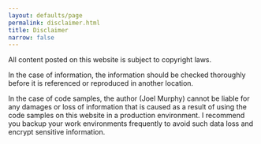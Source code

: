 ```yaml
---
layout: defaults/page
permalink: disclaimer.html
title: Disclaimer
narrow: false
---
```


All content posted on this website is subject to copyright laws.

In the case of information, the information should be checked thoroughly before it is referenced or reproduced in another location.

In the case of code samples, the author (Joel Murphy) cannot be liable for any damages or loss of information that is caused as a result of using the code samples on this website in a production environment. I recommend you backup your work environments frequently to avoid such data loss and encrypt sensitive information.

